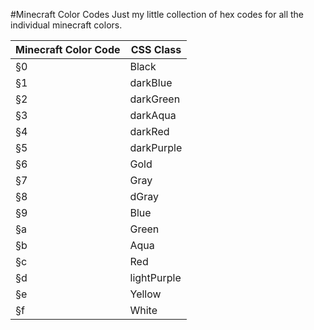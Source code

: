 #Minecraft Color Codes
Just my little collection of hex codes for all the individual minecraft colors.

Minecraft Color Code  | CSS Class
------------- | -------------
§0|Black
§1|darkBlue
§2|darkGreen
§3|darkAqua
§4|darkRed
§5|darkPurple
§6|Gold
§7|Gray
§8|dGray
§9|Blue
§a|Green
§b|Aqua
§c|Red
§d|lightPurple
§e|Yellow
§f|White
